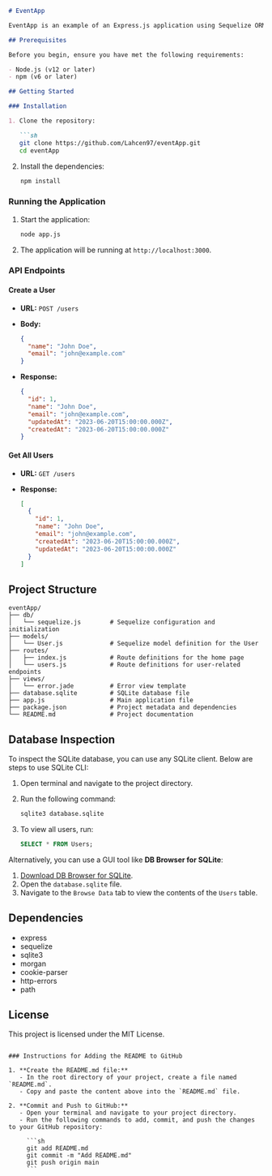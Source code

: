 ```markdown
# EventApp

EventApp is an example of an Express.js application using Sequelize ORM and SQLite as the database. It demonstrates basic CRUD operations for user management.

## Prerequisites

Before you begin, ensure you have met the following requirements:

- Node.js (v12 or later)
- npm (v6 or later)

## Getting Started

### Installation

1. Clone the repository:

   ```sh
   git clone https://github.com/Lahcen97/eventApp.git
   cd eventApp
   ```

2. Install the dependencies:

   ```sh
   npm install
   ```

### Running the Application

1. Start the application:

   ```sh
   node app.js
   ```

2. The application will be running at `http://localhost:3000`.

### API Endpoints

#### Create a User

- **URL:** `POST /users`
- **Body:**

  ```json
  {
    "name": "John Doe",
    "email": "john@example.com"
  }
  ```

- **Response:**

  ```json
  {
    "id": 1,
    "name": "John Doe",
    "email": "john@example.com",
    "updatedAt": "2023-06-20T15:00:00.000Z",
    "createdAt": "2023-06-20T15:00:00.000Z"
  }
  ```

#### Get All Users

- **URL:** `GET /users`
- **Response:**

  ```json
  [
    {
      "id": 1,
      "name": "John Doe",
      "email": "john@example.com",
      "createdAt": "2023-06-20T15:00:00.000Z",
      "updatedAt": "2023-06-20T15:00:00.000Z"
    }
  ]
  ```

## Project Structure

```plaintext
eventApp/
├── db/
│   └── sequelize.js        # Sequelize configuration and initialization
├── models/
│   └── User.js             # Sequelize model definition for the User
├── routes/
│   ├── index.js            # Route definitions for the home page
│   └── users.js            # Route definitions for user-related endpoints
├── views/
│   └── error.jade          # Error view template
├── database.sqlite         # SQLite database file
├── app.js                  # Main application file
├── package.json            # Project metadata and dependencies
└── README.md               # Project documentation
```

## Database Inspection

To inspect the SQLite database, you can use any SQLite client. Below are steps to use SQLite CLI:

1. Open terminal and navigate to the project directory.
2. Run the following command:

   ```sh
   sqlite3 database.sqlite
   ```

3. To view all users, run:

   ```sql
   SELECT * FROM Users;
   ```

Alternatively, you can use a GUI tool like **DB Browser for SQLite**:

1. [Download DB Browser for SQLite](https://sqlitebrowser.org/dl/).
2. Open the `database.sqlite` file.
3. Navigate to the `Browse Data` tab to view the contents of the `Users` table.

## Dependencies

- express
- sequelize
- sqlite3
- morgan
- cookie-parser
- http-errors
- path

## License

This project is licensed under the MIT License.
```

### Instructions for Adding the README to GitHub

1. **Create the README.md file:**
   - In the root directory of your project, create a file named `README.md`.
   - Copy and paste the content above into the `README.md` file.

2. **Commit and Push to GitHub:**
   - Open your terminal and navigate to your project directory.
   - Run the following commands to add, commit, and push the changes to your GitHub repository:

     ```sh
     git add README.md
     git commit -m "Add README.md"
     git push origin main
     ```
